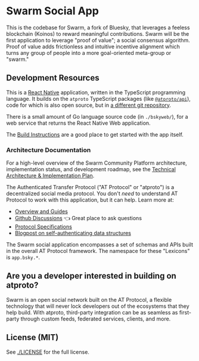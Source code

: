 # Swarm Social App

This is the codebase for Swarm, a fork of Bluesky, that leverages a feeless blockchain (Koinos) to reward meaningful contributions. Swarm will be the first application to leverage "proof of value"; a social consensus algorithm. Proof of value adds frictionless and intuitive incentive alignment which turns any group of people into a more goal-oriented meta-group or "swarm." 

## Development Resources

This is a [React Native](https://reactnative.dev/) application, written in the TypeScript programming language. It builds on the `atproto` TypeScript packages (like [`@atproto/api`](https://www.npmjs.com/package/@atproto/api)), code for which is also open source, but in [a different git repository](https://github.com/bluesky-social/atproto).

There is a small amount of Go language source code (in `./bskyweb/`), for a web service that returns the React Native Web application.

The [Build Instructions](./docs/build.md) are a good place to get started with the app itself.

### Architecture Documentation

For a high-level overview of the Swarm Community Platform architecture, implementation status, and development roadmap, see the [Technical Architecture & Implementation Plan](.cursor/architecture/swarm-technical-architecture.md).

The Authenticated Transfer Protocol ("AT Protocol" or "atproto") is a decentralized social media protocol. You don't *need* to understand AT Protocol to work with this application, but it can help. Learn more at:

- [Overview and Guides](https://atproto.com/guides/overview)
- [Github Discussions](https://github.com/bluesky-social/atproto/discussions) 👈 Great place to ask questions
- [Protocol Specifications](https://atproto.com/specs/atp)
- [Blogpost on self-authenticating data structures](https://bsky.social/about/blog/3-6-2022-a-self-authenticating-social-protocol)

The Swarm social application encompasses a set of schemas and APIs built in the overall AT Protocol framework. The namespace for these "Lexicons" is `app.bsky.*`.

## Are you a developer interested in building on atproto?

Swarm is an open social network built on the AT Protocol, a flexible technology that will never lock developers out of the ecosystems that they help build. With atproto, third-party integration can be as seamless as first-party through custom feeds, federated services, clients, and more.

## License (MIT)

See [./LICENSE](./LICENSE) for the full license.
